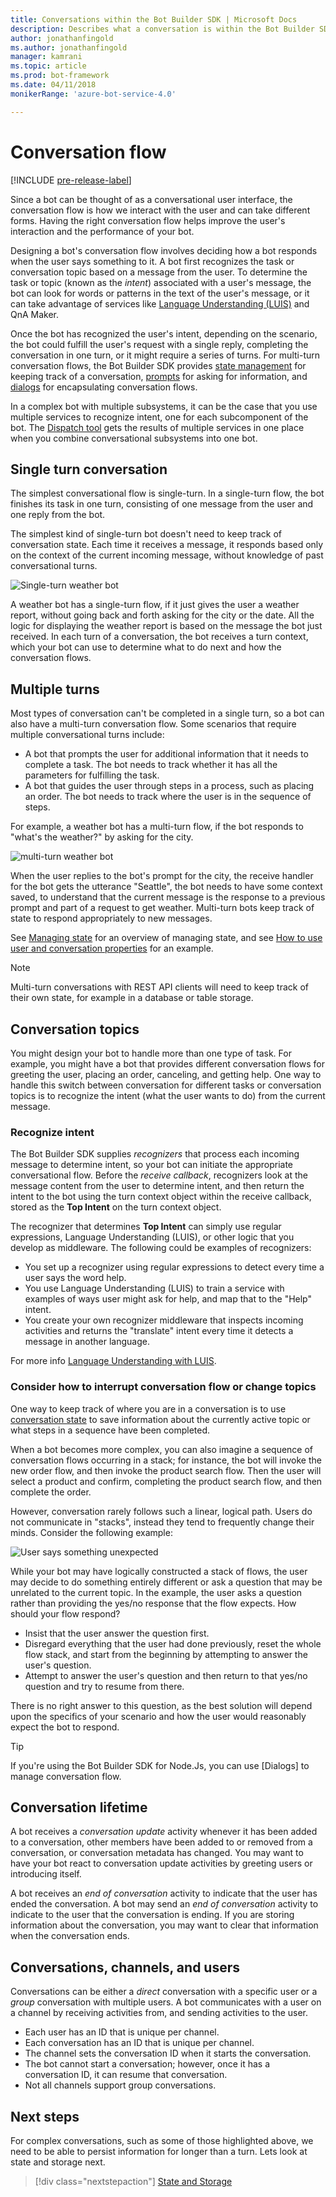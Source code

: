 ```yaml
---
title: Conversations within the Bot Builder SDK | Microsoft Docs
description: Describes what a conversation is within the Bot Builder SDK.
author: jonathanfingold
ms.author: jonathanfingold
manager: kamrani
ms.topic: article
ms.prod: bot-framework
ms.date: 04/11/2018
monikerRange: 'azure-bot-service-4.0'

---
```


# Conversation flow
[!INCLUDE [pre-release-label](../includes/pre-release-label.md)]

Since a bot can be thought of as a conversational user interface, the conversation flow is how we interact with the user and can take different forms. Having the right conversation flow helps improve the user's interaction and the performance of your bot.

Designing a bot's conversation flow involves deciding how a bot responds when the user says something to it. A bot first recognizes the task or conversation topic based on a message from the user. To determine the task or topic (known as the *intent*) associated with a user's message, the bot can look for words or patterns in the text of the user's message, or it can take advantage of services like [Language Understanding (LUIS)](bot-builder-concept-luis.md) and QnA Maker. 

Once the bot has recognized the user's intent, depending on the scenario, the bot could fulfill the user's request with a single reply, completing the conversation in one turn, or it might require a series of turns. For multi-turn conversation flows, the Bot Builder SDK provides [state management](./bot-builder-howto-v4-state.md) for keeping track of a conversation, [prompts](bot-builder-prompts.md) for asking for information, and [dialogs](bot-builder-dialog-manage-conversation-flow.md) for encapsulating conversation flows. 

In a complex bot with multiple subsystems, it can be the case that you use multiple services to recognize intent, one for each subcomponent of the bot. The [Dispatch tool](bot-builder-tutorial-dispatch.md) gets the results of multiple services in one place when you combine conversational subsystems into one bot. 
<!-- 
A conversation identifies a series of activities sent between a bot and a user on a specific channel and represents an interaction between one or more bots and either a _direct_ conversation with a specific user or a _group_ conversation with multiple users.
A bot communicates with a user on a channel by receiving activities from, and sending activities to the user.

- Each user has an ID that is unique per channel.
- Each conversation has an ID that is unique per channel.
- The channel sets the conversation ID when it starts the conversation.
- The bot cannot start a conversation; however, once it has a conversation ID, it can resume that conversation.
- Not all channels support group conversations.
-->

## Single turn conversation

The simplest conversational flow is single-turn. In a single-turn flow, the bot finishes its task in one turn, consisting of one message from the user and one reply from the bot. 



<!-- 
The EchoBot sample in the BotBuilder SDK is a single-turn bot. Here are other examples of single turn conversation flow:
* A bot for getting the weather report, that just tells the user what the weather is, when they say "What's the weather?".
* An IoT bot that responds to "turn on the lights" by calling an IoT service. -->

<!-- The following isn't always true, it's a generalization -->
The simplest kind of single-turn bot doesn't need to keep track of conversation state. Each time it receives a message, it responds based only on the context of the current incoming message, without knowledge of past conversational turns.

![Single-turn weather bot](./media/concept-conversation/weather-single-turn.png)

A weather bot has a single-turn flow, if it just gives the user a weather report, without going back and forth asking for the city or the date. All the logic for displaying the weather report is based on the message the bot just received. In each turn of a conversation, the bot receives a turn context, which your bot can use to determine what to do next and how the conversation flows. 

## Multiple turns

Most types of conversation can't be completed in a single turn, so a bot can also have a multi-turn conversation flow. Some scenarios that require multiple conversational turns include:

 * A bot that prompts the user for additional information that it needs to complete a task. The bot needs to track whether it has all the parameters for fulfilling the task.
 * A bot that guides the user through steps in a process, such as placing an order. The bot needs to track where the user is in the sequence of steps.

For example, a weather bot has a multi-turn flow, if the bot responds to "what's the weather?" by asking for the city.

![multi-turn weather bot](./media/concept-conversation/weather-multi-turn.png)

When the user replies to the bot's prompt for the city, the receive handler for the bot gets the utterance "Seattle", the bot needs to have some context saved, to understand that the current message is the response to a previous prompt and part of a request to get weather. Multi-turn bots keep track of state to respond appropriately to new messages.

<!--
```
// TBD: snippet showing receiving message and using ConversationProperties
```
-->

See [Managing state](bot-builder-storage-concept.md) for an overview of managing state, and see [How to use user and conversation properties](bot-builder-howto-v4-state.md) for an example.

> [!NOTE]
> Multi-turn conversations with REST API clients will need to keep track of their own state, for example in a database or table storage. 

## Conversation topics

You might design your bot to handle more than one type of task. For example, you might have a bot that provides different conversation flows for greeting the user, placing an order, canceling, and getting help. One way to handle this switch between conversation for different tasks or conversation topics is to recognize the intent (what the user wants to do) from the current message. 

### Recognize intent

The Bot Builder SDK supplies _recognizers_ that process each incoming message to determine intent, so your bot can initiate the appropriate conversational flow. Before the _receive callback_, recognizers look at the message content from the user to determine intent, and then return the intent to the bot using the turn context object within the receive callback, stored as the **Top Intent** on the turn context object. 

The recognizer that determines **Top Intent** can simply use regular expressions, Language Understanding (LUIS), or other logic that you develop as middleware. The following could be examples of recognizers:
   
* You set up a recognizer using regular expressions to detect every time a user says the word help.
* You use Language Understanding (LUIS) to train a service with examples of ways user might ask for help, and map that to the "Help" intent.
* You create your own recognizer middleware that inspects incoming activities and returns the "translate" intent every time it detects a message in another language.

For more info [Language Understanding with LUIS](bot-builder-concept-luis.md). <!-- TODO: ADD THIS TOPIC OR SNIPPET-->

### Consider how to interrupt conversation flow or change topics

One way to keep track of where you are in a conversation is to use [conversation state](bot-builder-howto-v4-state.md) to save information about the currently active topic or what steps in a sequence have been completed.

When a bot becomes more complex, you can also imagine a sequence of conversation flows occurring in a stack; for instance, the bot will invoke the new order flow, and then invoke the product search flow. Then the user will select a product and confirm, completing the product search flow, and then complete the order.

However, conversation rarely follows such a linear, logical path. Users do not communicate in "stacks", instead they tend to frequently change their minds. Consider the following example:

![User says something unexpected](./media/concept-conversation/interruption.png)

While your bot may have logically constructed a stack of flows, the user may decide to do something entirely different or ask a question that may be unrelated to the current topic. In the example, the user asks a question rather than providing the yes/no response that the flow expects. How should your flow respond?

* Insist that the user answer the question first.
* Disregard everything that the user had done previously, reset the whole flow stack, and start from the beginning by attempting to answer the user's question.
* Attempt to answer the user's question and then return to that yes/no question and try to resume from there.

There is no right answer to this question, as the best solution will depend upon the specifics of your scenario and how the user would reasonably expect the bot to respond. 

> [!TIP]
> If you're using the Bot Builder SDK for Node.Js, you can use [Dialogs] to manage conversation flow.

## Conversation lifetime

<!-- Note: these activities are dependent on whether the channel actually sends them. Also, we should add links -->
A bot receives a _conversation update_ activity whenever it has been added to a conversation, other members have been added to or removed from a conversation, or conversation metadata has changed.
You may want to have your bot react to conversation update activities by greeting users or introducing itself.

A bot receives an _end of conversation_ activity to indicate that the user has ended the conversation. A bot may send an _end of conversation_ activity to indicate to the user that the conversation is ending. 
If you are storing information about the conversation, you may want to clear that information when the conversation ends.

<!--  Types of conversations

Your bot can support multi-turn interactions where it prompts users for multiple peices of information. It can be focused on a very specific task or support multiple types of tasks. 
The Bot Builder SDK has some built-in support for Language Understatnding (LUIS) and QnA Maker for adding natural language "question and answer" features to your bot.

<!--TODO: Add with links when these topics are available:
[Conversation flow] and other design articles.
[Using recognizers] [Using state and storage] and other how tos.
-->
## Conversations, channels, and users

Conversations can be either a _direct_ conversation with a specific user or a _group_ conversation with multiple users.
A bot communicates with a user on a channel by receiving activities from, and sending activities to the user.

- Each user has an ID that is unique per channel.
- Each conversation has an ID that is unique per channel.
- The channel sets the conversation ID when it starts the conversation.
- The bot cannot start a conversation; however, once it has a conversation ID, it can resume that conversation.
- Not all channels support group conversations.

## Next steps

For complex conversations, such as some of those highlighted above, we need to be able to persist information for longer than a turn. Lets look at state and storage next.

> [!div class="nextstepaction"]
> [State and Storage](bot-builder-storage-concept.md)

<!-- In addition, your bot can send activities back to the user, either _proactively_, in response to internal logic, or _reactively_, in response to an activity from the user or channel.-->
<!--TODO: Link to messaging how tos.-->

<!--  TODO: Change to next steps, one for each of LUIS and State
## See also

- Activities
- Adapter
- Context
- Proactive messaging
- State
-->

[QnAMaker]:(bot-builder-luis-and-qna.md#using-qna-maker)

<!-- TODO: Update when the Dispatch concept is pushed -->
[Dispatch]:(bot-builder-concept-luis.md)
